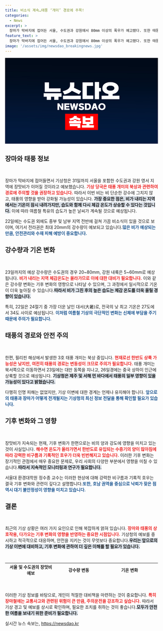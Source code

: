 ```yaml
---
title: 비소식 계속…태풍 ‘개미’ 경로에 주목!
categories:
  - News
excerpt: >
  장마가 막바지에 접어든 서울, 수도권과 강원에서 80mm 이상의 폭우가 예고됐다. 또한 태풍 개미가 북상 중으로 태풍의 경로가 주목된다. 기후 변화로 인한 기록적인 강수량과 낙뢰 현상도 증가하고 있어 주의가 필요하다.
feature_text: >
  장마가 막바지에 접어든 서울, 수도권과 강원에서 80mm 이상의 폭우가 예고됐다. 또한 태풍 개미가 북상 중으로 태풍의 경로가 주목된다. 기후 변화로 인한 기록적인 강수량과 낙뢰 현상도 증가하고 있어 주의가 필요하다.
image: '/assets/img/newsdao_breakingnews.jpg'
---
```


<p><img src="/assets/img/newsdao_breakingnews.jpg" alt="ontimetimes 속보" /></p>

<h2 data-ke-size="size26">장마와 태풍 정보</h2>

<p data-ke-size="size16">&nbsp;</p>

<p>장마가 막바지에 접어들면서 기상청은 31일까지 서울을 포함한 수도권과 강원 영서 지역에 장맛비가 이어질 것이라고 예보했습니다. <b><span style="color: #ee2323;">기상 당국은 태풍 개미의 북상과 관련하여 경로에 주의할 것을 권장하고 있습니다.</span></b> 따라서 이번 비는 비 단순한 강수에 그치지 않고, 태풍의 영향을 받아 강화될 가능성이 있습니다. <b><span style="background-color: #21538527;">가장 중요한 점은, 비가 내리는 지역에서는 기온이 잠시 내려가지만, 습도와 함께 다시 체감 온도가 상승할 수 있다는 것입니다.</span></b> 이에 따라 여름철 특유의 습도가 높은 날씨가 계속될 것으로 예상됩니다. </p>

<p>22일에는 수도권 외에도 중부 및 남부 지역 전반에 걸쳐 가끔 비소식이 있을 것으로 보이며, 여기서 전라권은 최대 20mm의 강수량이 예보되고 있습니다.<b><span style="color: #1a5490;">많은 비가 예상되는 만큼, 안전관리와 수재 피해 예방이 중요합니다.</span></b></p>

<h2 data-ke-size="size26">강수량과 기온 변화</h2>

<p data-ke-size="size16">&nbsp;</p>

<p>23일까지의 예상 강수량은 수도권의 경우 20~80mm, 강원 내륙은 5~60mm로 예상됩니다. <b><span style="color: #ee2323;">비가 내리는 지역 체감온도는 올라가므로 이에 대한 대비가 필요합니다.</span></b> 이와 같은 강수량 변화는 기후 변화의 영향으로 나타날 수 있으며, 그 과정에서 일시적으로 기온이 더욱 높아질 수 있습니다.<b><span style="background-color: #21538527;">따라서 비가 그친 후의 높은 습도는 체감 온도를 더욱 올릴 경향이 있습니다.</span></b> </p>

<p>특히, 22일은 24절기 중 가장 더운 날인 대서(大暑)로, 전국의 낮 최고 기온은 27도에서 34도 사이로 예상됩니다. <b><span style="color: #1a5490;">이처럼 여름철 기상의 극단적인 변화는 신체에 부담을 주기 때문에 주의가 필요합니다.</span></b></p>

<h2 data-ke-size="size26">태풍의 경로와 안전 주의</h2>

<p data-ke-size="size16">&nbsp;</p>

<p>한편, 필리핀 해상에서 발생한 3호 태풍 개미는 북상 중입니다. <b><span style="color: #ee2323;">현재로선 한반도 상륙 가능성은 낮지만, 여전히 태풍의 경로는 변동성이 크므로 주의가 필요합니다.</span></b> 태풍 개미는 북서쪽으로 이동하면서 23일에는 대만 동쪽을 지나고, 26일경에는 중국 상하이 인근에 상륙할 것으로 예상됩니다. <b><span style="background-color: #21538527;">기상청은 제주 및 서해 먼 바다에서 태풍의 일부 영향이 있을 가능성이 있다고 밝혔습니다.</span></b></p>

<p>다행히 인명 피해는 없었지만, 기상 이변에 대한 경계는 언제나 유지해야 합니다. <b><span style="color: #1a5490;">앞으로의 태풍과 장마가 어떻게 전개될지는 기상청의 최신 정보 전달을 통해 확인할 필요가 있습니다.</span></b></p>

<h2 data-ke-size="size26">기후 변화와 그 영향</h2>

<p data-ke-size="size16">&nbsp;</p>

<p>장맛비가 지속되는 현재, 기후 변화가 한편으로는 비의 양과 강도에 영향을 미치고 있는 것이 사실입니다. <b><span style="color: #ee2323;">해수면 온도가 올라가면서 한반도로 유입되는 수증기의 양이 많아짐에 따라 강력한 비구름과 기록적인 호우가 더욱 빈번해지고 있습니다.</span></b> 이러한 기후 변화는 장기적인 관점에서 매우 중요한 문제로, 우리 사회의 다양한 부분에서 영향을 미칠 수 있습니다.<b><span style="background-color: #21538527;">따라서 지속적인 모니터링과 연구가 필요합니다.</span></b></p>

<p>서울대 환경대학원 정수종 교수는 이러한 현상에 대해 강력한 비구름과 기록적 호우는 결국 기후 변화와 관련이 깊다고 설명합니다.<b><span style="color: #1a5490;">또한, 호남 권역을 중심으로 낙뢰가 잦은 점 역시 대기 불안정성이 영향을 미치고 있습니다.</span></b></p>

<h2 data-ke-size="size26">결론</h2>

<p data-ke-size="size16">&nbsp;</p>

<p>최근의 기상 상황은 여러 가지 요인으로 인해 복잡하게 얽혀 있습니다. <b><span style="color: #ee2323;">장마와 태풍의 상호작용, 다가오는 기후 변화의 영향을 반영하는 중요한 시점입니다.</span></b> 기상청의 예보를 중시하고 적극적으로 대응하며, 안전을 지키는 것이 무엇보다 중요합니다.<b><span style="background-color: #21538527;">우리는 앞으로의 기상 이변에 대비하고, 기후 변화에 관하여 더 깊은 이해를 할 필요가 있습니다.</span></b> </p>

<p data-ke-size="size16">&nbsp;</p> 

<table style="width: 100%; height: 50px;">
<tr>
<td style="text-align: center; height: 17px;"><b>서울 및 수도권의 장맛비 예보</b></td>
<td style="text-align: center; height: 17px;"><b>강수량 변동</b></td>
<td style="text-align: center; height: 17px;"><b>기온 변화</b></td>
</tr>
<tr>
<td style="text-align: center; height: 17px;"><b>31일까지 장맛비 지속</b></td>
<td style="text-align: center; height: 17px;"><b>20~80mm 예상</b></td>
<td style="text-align: center; height: 17px;"><b>낮 최고 기온: 27~34도</b></td>
</tr>
<tr>
<td style="text-align: center; height: 17px;"><b>22일 일부 지역 비 소식</b></td>
<td style="text-align: center; height: 17px;"><b>충청권 5~40mm</b></td>
<td style="text-align: center; height: 17px;"><b>체감온도 상승 가능성</b></td>
</tr>
<tr>
<td style="text-align: center; height: 17px;"><b>태풍 개미 북상 중</b></td>
<td style="text-align: center; height: 17px;"><b>한반도 상륙 가능성 낮음</b></td>
<td style="text-align: center; height: 17px;"><b>제주 및 서해 먼바다 영향 가능성</b></td>
</tr>
</table>

<p data-ke-size="size16">&nbsp;</p> 

<p>이러한 기상 정보를 바탕으로, 개인이 적절한 대비책을 마련하는 것이 중요합니다. <b><span style="color: #ee2323;">특히 장마철에는 교통사고와 관련된 위험이 큰 만큼, 주의운전을 강조하고 싶습니다.</span></b> 따라서 기상 경고 및 예보를 상시로 확인하며, 필요한 조치를 취하는 것이 좋습니다.<b><span style="background-color: #21538527;">모두가 안전한 여름을 보내기 위한 준비가 필요합니다.</span></b></p>
실시간 뉴스 속보는, <a href="https://newsdao.kr" rel="dofollow">https://newsdao.kr</a>


